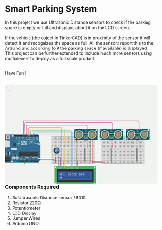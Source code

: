 <h1>Smart Parking System</h1>

<div>
    <p> In this project we use Ultrasonic Distance sensors to check if the parking space is empty or full and displays about it on the LCD screen.
    <br><br>
        If the vehicle (the object in TinkerCAD) is in proximity of the sensor it will detect it and recognizes the space as full.
        All the sensors report this to the Arduino and according to it the parking space (if available) is displayed.
        This project can be further extended to include much more sensors using multiplexers to deploy as a full scale product. 
      <br><br>  
      
  Have Fun !</p>
    <br>
    <img width=750 align=right src="https://github.com/Electroversity/Electroverse/blob/main/Intermediate%202/01-Smart%20Parking%20System/circ_anim.gif">
  <h3>Components Required</h3>
  <ol>
    <li>3x Ultrasonic Distance sensor 28015</li>
    <li>Resistor 220Ω</li>
    <li>Potentiometer</li>
    <li>LCD Display</li>
    <li>Jumper Wires</li>
    <li>Arduino UNO</li>
  </ol>
    
</div>

